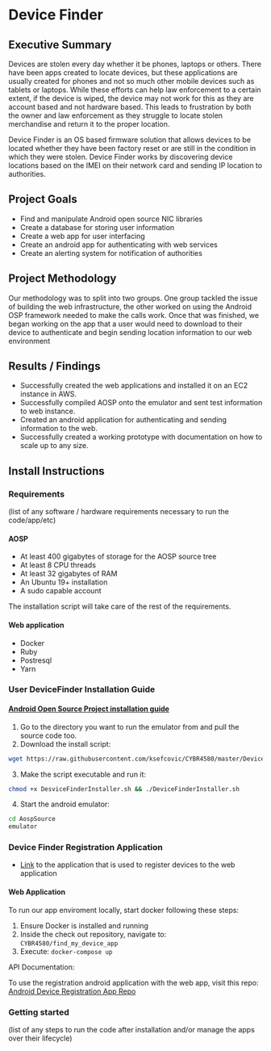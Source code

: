 # Device Finder
## Executive Summary
Devices are stolen every day whether it be phones, laptops or others. There have been apps created to locate devices, but these applications are usually created for phones and not so much other mobile devices such as tablets or laptops. While these efforts can help law enforcement to a certain extent, if the device is wiped, the device may not work for this as they are account based and not hardware based. This leads to frustration by both the owner and law enforcement as they struggle to locate stolen merchandise and return it to the proper location.

Device Finder is an OS based firmware solution that allows devices to be located whether they have been factory reset or are still in the condition in which they were stolen. Device Finder works by discovering device locations based on the IMEI on their network card and sending IP location to authorities.

## Project Goals
* Find and manipulate Android open source NIC libraries
* Create a database for storing user information
* Create a web app for user interfacing
* Create an android app for authenticating with web services
* Create an alerting system for notification of authorities

## Project Methodology
Our methodology was to split into two groups. One group tackled the issue of building the web infrastructure, the other worked on using the Android OSP framework needed to make the calls work. Once that was finished, we began working on the app that a user would need to download to their device to authenticate and begin sending location information to our web environment

## Results / Findings

* Successfully created the web applications and installed it on an EC2 instance in AWS.
* Successfully compiled AOSP onto the emulator and sent test information to web instance.
* Created an android application for authenticating and sending information to the web.
* Successfully created a working prototype with documentation on how to scale up to any size.

## Install Instructions
### Requirements
(list of any software / hardware requirements necessary to run the code/app/etc)
#### AOSP
* At least 400 gigabytes of storage for the AOSP source tree
* At least 8 CPU threads
* At least 32 gigabytes of RAM
* An Ubuntu 19+ installation
* A sudo capable account

The installation script will take care of the rest of the requirements.

#### Web application
* Docker
* Ruby
* Postresql
* Yarn

### User DeviceFinder Installation Guide
#### [Android Open Source Project installation guide](https://github.com/ksefcovic/CYBR4580/blob/master/AndroidDocumentation/User-GetRunning.md)
1. Go to the directory you want to run the emulator from and pull the source code too.
2. Download the install script:
```bash
wget https://raw.githubusercontent.com/ksefcovic/CYBR4580/master/DeviceFinderInstaller.sh
```
3. Make the script executable and run it:
```bash
chmod +x DesviceFinderInstaller.sh && ./DeviceFinderInstaller.sh
```
4. Start the android emulator:
```bash
cd AospSource
emulator
```

### Device Finder Registration Application
* [Link](https://github.com/lauren2020/device-finder-register-android) to the application that is used to register devices to the web application

#### Web Application
To run our app enviroment locally, start docker following these steps:

1. Ensure Docker is installed and running
2. Inside the check out repository, navigate to:
```CYBR4580/find_my_device_app```
3. Execute:
```docker-compose up```

API Documentation:

To use the registration android application with the web app, visit this repo:
 [Android Device Registration App Repo](https://github.com/lauren2020/device-finder-register-android)


### Getting started
(list of any steps to run the code after installation and/or manage the apps over their lifecycle)
